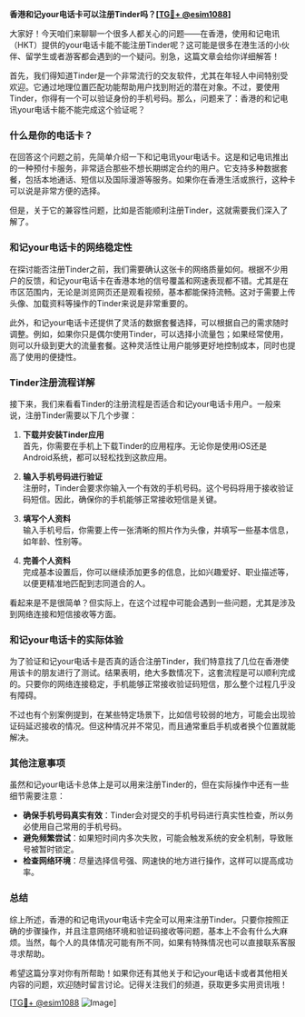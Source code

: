 **香港和记your电话卡可以注册Tinder吗？[[TG💪+ @esim1088](https://t.me/s/esim1088)]**

大家好！今天咱们来聊聊一个很多人都关心的问题——在香港，使用和记电讯（HKT）提供的your电话卡能不能注册Tinder呢？这可能是很多在港生活的小伙伴、留学生或者游客都会遇到的一个疑问。别急，这篇文章会给你详细解答！

首先，我们得知道Tinder是一个非常流行的交友软件，尤其在年轻人中间特别受欢迎。它通过地理位置匹配功能帮助用户找到附近的潜在对象。不过，要使用Tinder，你得有一个可以验证身份的手机号码。那么，问题来了：香港的和记电讯your电话卡能不能完成这个验证呢？

### 什么是你的电话卡？

在回答这个问题之前，先简单介绍一下和记电讯your电话卡。这是和记电讯推出的一种预付卡服务，非常适合那些不想长期绑定合约的用户。它支持多种数据套餐，包括本地通话、短信以及国际漫游等服务。如果你在香港生活或旅行，这种卡可以说是非常方便的选择。

但是，关于它的兼容性问题，比如是否能顺利注册Tinder，这就需要我们深入了解了。

### 和记your电话卡的网络稳定性

在探讨能否注册Tinder之前，我们需要确认这张卡的网络质量如何。根据不少用户的反馈，和记your电话卡在香港本地的信号覆盖和网速表现都不错。尤其是在市区范围内，无论是浏览网页还是观看视频，基本都能保持流畅。这对于需要上传头像、加载资料等操作的Tinder来说是非常重要的。

此外，和记your电话卡还提供了灵活的数据套餐选择，可以根据自己的需求随时调整。例如，如果你只是偶尔使用Tinder，可以选择小流量包；如果经常使用，则可以升级到更大的流量套餐。这种灵活性让用户能够更好地控制成本，同时也提高了使用的便捷性。

### Tinder注册流程详解

接下来，我们来看看Tinder的注册流程是否适合和记your电话卡用户。一般来说，注册Tinder需要以下几个步骤：

1. **下载并安装Tinder应用**  
   首先，你需要在手机上下载Tinder的应用程序。无论你是使用iOS还是Android系统，都可以轻松找到这款应用。

2. **输入手机号码进行验证**  
   注册时，Tinder会要求你输入一个有效的手机号码。这个号码将用于接收验证码短信。因此，确保你的手机能够正常接收短信是关键。

3. **填写个人资料**  
   输入手机号后，你需要上传一张清晰的照片作为头像，并填写一些基本信息，如年龄、性别等。

4. **完善个人资料**  
   完成基本设置后，你可以继续添加更多的信息，比如兴趣爱好、职业描述等，以便更精准地匹配到志同道合的人。

看起来是不是很简单？但实际上，在这个过程中可能会遇到一些问题，尤其是涉及到网络连接和短信接收等方面。

### 和记your电话卡的实际体验

为了验证和记your电话卡是否真的适合注册Tinder，我们特意找了几位在香港使用该卡的朋友进行了测试。结果表明，绝大多数情况下，这套流程是可以顺利完成的。只要你的网络连接稳定，手机能够正常接收验证码短信，那么整个过程几乎没有障碍。

不过也有个别案例提到，在某些特定场景下，比如信号较弱的地方，可能会出现验证码延迟接收的情况。但这种情况并不常见，而且通常重启手机或者换个位置就能解决。

### 其他注意事项

虽然和记your电话卡总体上是可以用来注册Tinder的，但在实际操作中还有一些细节需要注意：

- **确保手机号码真实有效**：Tinder会对提交的手机号码进行真实性检查，所以务必使用自己常用的手机号码。
- **避免频繁尝试**：如果短时间内多次失败，可能会触发系统的安全机制，导致账号被暂时锁定。
- **检查网络环境**：尽量选择信号强、网速快的地方进行操作，这样可以提高成功率。

### 总结

综上所述，香港的和记电讯your电话卡完全可以用来注册Tinder。只要你按照正确的步骤操作，并且注意网络环境和验证码接收等问题，基本上不会有什么大麻烦。当然，每个人的具体情况可能有所不同，如果有特殊情况也可以直接联系客服寻求帮助。

希望这篇分享对你有所帮助！如果你还有其他关于和记your电话卡或者其他相关内容的问题，欢迎随时留言讨论。记得关注我们的频道，获取更多实用资讯哦！

[[TG💪+ @esim1088](https://t.me/s/esim1088) ![Image](https://i.postimg.cc/4NQfJmqS/Snipaste-2025-05-13-00-14-12.png)]